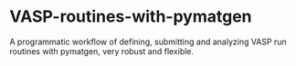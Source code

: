 VASP-routines-with-pymatgen
===========================

A programmatic workflow of defining, submitting and analyzing VASP run routines with pymatgen, very robust and flexible.
